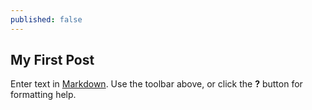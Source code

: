 ```yaml
---
published: false
---
```

## My First Post

Enter text in [Markdown](http://daringfireball.net/projects/markdown/). Use the toolbar above, or click the **?** button for formatting help.
